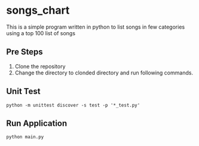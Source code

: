 # songs_chart
This is a simple program written in python to list songs in few categories using a top 100 list of songs

## Pre Steps
1. Clone the repository
2. Change the directory to clonded directory and run following commands.
## Unit Test
```python -m unittest discover -s test -p '*_test.py'```

## Run Application
```python main.py```
